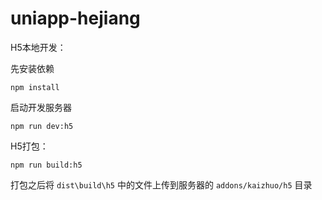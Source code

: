 # uniapp-hejiang
H5本地开发：

先安装依赖

```
npm install
```

启动开发服务器

```
npm run dev:h5
```

H5打包：

```
npm run build:h5
```

打包之后将 `dist\build\h5` 中的文件上传到服务器的 `addons/kaizhuo/h5` 目录